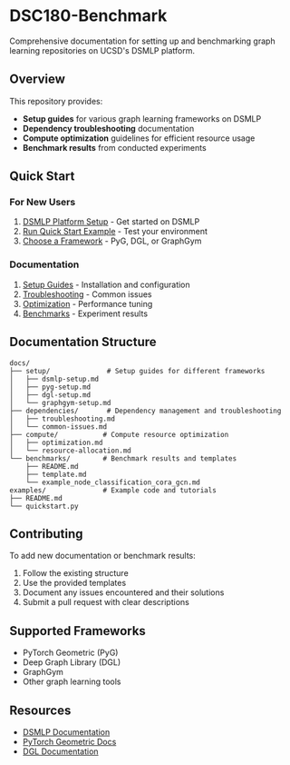 # DSC180-Benchmark

Comprehensive documentation for setting up and benchmarking graph learning repositories on UCSD's DSMLP platform.

## Overview

This repository provides:
- **Setup guides** for various graph learning frameworks on DSMLP
- **Dependency troubleshooting** documentation
- **Compute optimization** guidelines for efficient resource usage
- **Benchmark results** from conducted experiments

## Quick Start

### For New Users

1. [DSMLP Platform Setup](docs/setup/dsmlp-setup.md) - Get started on DSMLP
2. [Run Quick Start Example](examples/quickstart.py) - Test your environment
3. [Choose a Framework](docs/setup/) - PyG, DGL, or GraphGym

### Documentation

1. [Setup Guides](docs/setup/) - Installation and configuration
2. [Troubleshooting](docs/dependencies/troubleshooting.md) - Common issues
3. [Optimization](docs/compute/optimization.md) - Performance tuning
4. [Benchmarks](docs/benchmarks/) - Experiment results

## Documentation Structure

```
docs/
├── setup/              # Setup guides for different frameworks
│   ├── dsmlp-setup.md
│   ├── pyg-setup.md
│   ├── dgl-setup.md
│   └── graphgym-setup.md
├── dependencies/       # Dependency management and troubleshooting
│   ├── troubleshooting.md
│   └── common-issues.md
├── compute/           # Compute resource optimization
│   ├── optimization.md
│   └── resource-allocation.md
└── benchmarks/        # Benchmark results and templates
    ├── README.md
    ├── template.md
    └── example_node_classification_cora_gcn.md
examples/              # Example code and tutorials
├── README.md
└── quickstart.py
```

## Contributing

To add new documentation or benchmark results:
1. Follow the existing structure
2. Use the provided templates
3. Document any issues encountered and their solutions
4. Submit a pull request with clear descriptions

## Supported Frameworks

- PyTorch Geometric (PyG)
- Deep Graph Library (DGL)
- GraphGym
- Other graph learning tools

## Resources

- [DSMLP Documentation](https://support.ucsd.edu/services?id=kb_article_view&sys_kb_id=2770a2dadb579414947a0fa8139619f5)
- [PyTorch Geometric Docs](https://pytorch-geometric.readthedocs.io/)
- [DGL Documentation](https://docs.dgl.ai/)
